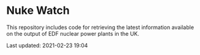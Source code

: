 # Nuke Watch

This repository includes code for retrieving the latest information available on the output of EDF nuclear power plants in the UK.

Last updated: 2021-02-23 19:04